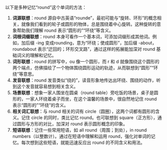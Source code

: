 以下是多种记忆“round”这个单词的方法：
1. **词源联想**：round 源自中古英语“rounde”，最初可能与“旋转、环形”的概念相关，就像我们看到的轮子或圆形的物体，总是围绕着中心旋转。这种旋转的意象帮助我们理解 round 表示“圆形的”“环绕”等含义。
2. **词根词缀联想**：round 本身可看作一个基本词，可添加词缀形成其他词。例如，加后缀 -ing 变成rounding，意为“环绕；使成圆形”，加后缀 -about，roundabout 表示“迂回的；环形交叉路”，通过这样的拓展能加深对 round 基础词义的理解和记忆。
3. **词形联想**：round 的拼写中，ou 像一个圆形，而 r 和 d 就像围绕这个圆形的两个端点，仿佛描绘了一个物体围绕圆形运动的轨迹，从而联想到“圆形”“环绕”等意思。
4. **发音联想**：round 发音类似“绕的”，读音形象地传达出环绕、围绕的动作，听到这个发音就容易想到相关含义。
5. **场景联想**：想象一家人围坐在圆桌（round table）旁吃饭的场景，桌子是圆形的，一家人环绕着桌子而坐，在这个温馨的场景中，很自然地记住 round 表示“圆形的”“环绕”的含义。
6. **相关词汇联想**：与 round 相关的词有 circle（圆圈），这两个词都有圆形的含义。记住 circle 的同时，类比记忆 round。也可联想到 square（正方形），通过圆形与方形的对比，加深对 round 表示圆形概念的印象。
7. **短语联想**：记住一些常用短语，如 all round（周围；到处），in round numbers（以整数计）。通过在短语中理解和运用 round，强化对单词的记忆。每次想到这些短语，就能迅速反应出 round 的不同含义和用法。 